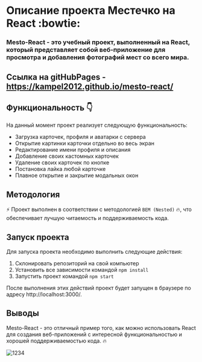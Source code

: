# Описание проекта Местечко на React :bowtie:

### Mesto-React - это учебный проект, выполненный на React, который представляет собой веб-приложение для просмотра и добавления фотографий мест со всего мира.

## Ссылка на gitHubPages - https://kampel2012.github.io/mesto-react/


## Функциональность :point_down:

На данный момент проект реализует следующую функциональность:

- Загрузка карточек, профиля и аватарки с сервера
- Открытие картинки карточки отдельно во весь экран
- Редактирование имени профиля и описания
- Добавление своих кастомных карточек
- Удаление своих карточек по кнопке
- Постановка лайка любой карточке
- Плавное открытие и закрытие модальных окон

## Методология

:zap: Проект выполнен в соответствии с методологией `BEM (Nested)` :fire:, что обеспечивает лучшую читаемость и поддерживаемость кода.

## Запуск проекта

Для запуска проекта необходимо выполнить следующие действия:

1. Склонировать репозиторий на свой компьютер
2. Установить все зависимости командой `npm install`
3. Запустить проект командой `npm start`

После выполнения этих действий проект будет запущен в браузере по адресу http://localhost:3000/.

## Выводы

Mesto-React - это отличный пример того, как можно использовать React для создания веб-приложений с интересной функциональностью и хорошей поддерживаемостью кода. :fire:


![1234](https://github.com/Kampel2012/mesto-react/assets/117913798/8ea4ffe2-0038-404c-8288-6957f733ad5e)





